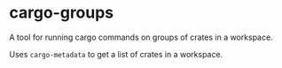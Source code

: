 # cargo-groups

A tool for running cargo commands on groups of crates in a workspace.

Uses `cargo-metadata` to get a list of crates in a workspace.
